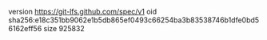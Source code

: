 version https://git-lfs.github.com/spec/v1
oid sha256:e18c351bb9062e1b5db865ef0493c66254ba3b83538746b1dfe0bd56162eff56
size 925832
